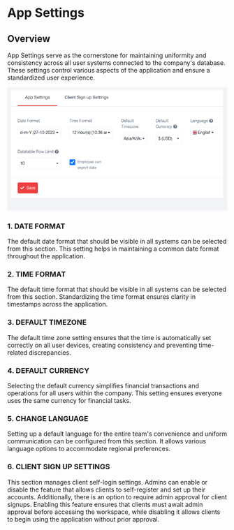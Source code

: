 # App Settings

## Overview

App Settings serve as the cornerstone for maintaining uniformity and consistency across all user systems connected to the company's database. These settings control various aspects of the application and ensure a standardized user experience.

![Untitled](App%20Settings/Untitled.png)

### 1. DATE FORMAT

The default date format that should be visible in all systems can be selected from this section. This setting helps in maintaining a common date format throughout the application.

### 2. TIME FORMAT

The default time format that should be visible in all systems can be selected from this section. Standardizing the time format ensures clarity in timestamps across the application.

### 3. DEFAULT TIMEZONE

The default time zone setting ensures that the time is automatically set correctly on all user devices, creating consistency and preventing time-related discrepancies.

### 4. DEFAULT CURRENCY

Selecting the default currency simplifies financial transactions and operations for all users within the company. This setting ensures everyone uses the same currency for financial tasks.

### 5. CHANGE LANGUAGE

Setting up a default language for the entire team's convenience and uniform communication can be configured from this section. It allows various language options to accommodate regional preferences.

### 6. CLIENT SIGN UP SETTINGS

This section manages client self-login settings. Admins can enable or disable the feature that allows clients to self-register and set up their accounts. Additionally, there is an option to require admin approval for client signups. Enabling this feature ensures that clients must await admin approval before accessing the workspace, while disabling it allows clients to begin using the application without prior approval.
